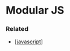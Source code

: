 # Modular JS

### Related

- [[javascript]]

[//begin]: # "Autogenerated link references for markdown compatibility"
[javascript]: javascript "Javascript"
[//end]: # "Autogenerated link references"
